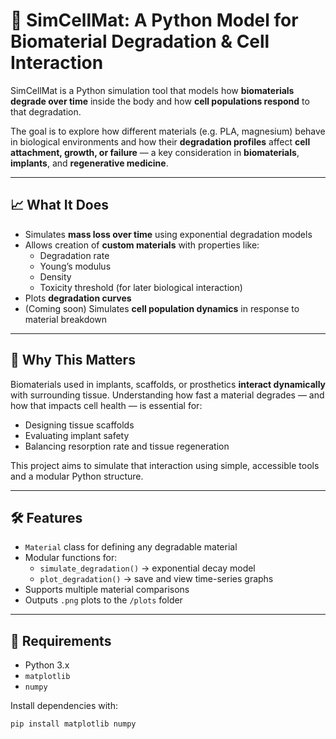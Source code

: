 # 🧬 SimCellMat: A Python Model for Biomaterial Degradation & Cell Interaction

SimCellMat is a Python simulation tool that models how **biomaterials degrade over time** inside the body and how **cell populations respond** to that degradation.

The goal is to explore how different materials (e.g. PLA, magnesium) behave in biological environments and how their **degradation profiles** affect **cell attachment, growth, or failure** — a key consideration in **biomaterials**, **implants**, and **regenerative medicine**.

---

## 📈 What It Does

- Simulates **mass loss over time** using exponential degradation models
- Allows creation of **custom materials** with properties like:
  - Degradation rate
  - Young’s modulus
  - Density
  - Toxicity threshold (for later biological interaction)
- Plots **degradation curves**
- (Coming soon) Simulates **cell population dynamics** in response to material breakdown

---

## 🧪 Why This Matters

Biomaterials used in implants, scaffolds, or prosthetics **interact dynamically** with surrounding tissue. Understanding how fast a material degrades — and how that impacts cell health — is essential for:

- Designing tissue scaffolds
- Evaluating implant safety
- Balancing resorption rate and tissue regeneration

This project aims to simulate that interaction using simple, accessible tools and a modular Python structure.

---

## 🛠 Features

- `Material` class for defining any degradable material
- Modular functions for:
  - `simulate_degradation()` → exponential decay model
  - `plot_degradation()` → save and view time-series graphs
- Supports multiple material comparisons
- Outputs `.png` plots to the `/plots` folder

---

## 🐍 Requirements

- Python 3.x
- `matplotlib`
- `numpy`

Install dependencies with:

```bash
pip install matplotlib numpy
